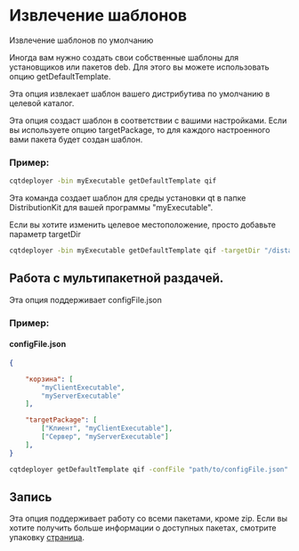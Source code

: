 # Извлечение шаблонов

Извлечение шаблонов по умолчанию

Иногда вам нужно создать свои собственные шаблоны для установщиков или пакетов deb.
Для этого вы можете использовать опцию getDefaultTemplate.

Эта опция извлекает шаблон вашего дистрибутива по умолчанию в целевой каталог.

Эта опция создаст шаблон в соответствии с вашими настройками. Если вы используете опцию targetPackage, то для каждого настроенного вами пакета будет создан шаблон.

### Пример:

```bash
cqtdeployer -bin myExecutable getDefaultTemplate qif
```
Эта команда создает шаблон для среды установки qt в папке DistributionKit для вашей программы "myExecutable".

Если вы хотите изменить целевое местоположение, просто добавьте параметр targetDir
```bash
cqtdeployer -bin myExecutable getDefaultTemplate qif -targetDir "/distanation/Dir"

```

## Работа с мультипакетной раздачей.

Эта опция поддерживает configFile.json

### Пример:

#### configFile.json

```json
{

    "корзина": [
        "myClientExecutable",
        "myServerExecutable"
    ],

    "targetPackage": [
        ["Клиент", "myClientExecutable"],
        ["Сервер", "myServerExecutable"]
    ],
}
```

```bash
cqtdeployer getDefaultTemplate qif -confFile "path/to/configFile.json"
```


## Запись

Эта опция поддерживает работу со всеми пакетами, кроме zip.
Если вы хотите получить больше информации о доступных пакетах, смотрите упаковку [страница](Packing.md).